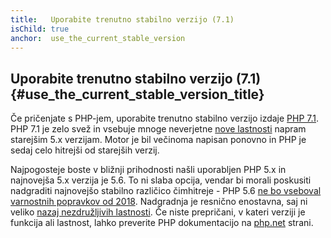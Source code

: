 ```yaml
---
title:   Uporabite trenutno stabilno verzijo (7.1)
isChild: true
anchor:  use_the_current_stable_version
---
```


## Uporabite trenutno stabilno verzijo (7.1) {#use_the_current_stable_version_title}

Če pričenjate s PHP-jem, uporabite trenutno stabilno verzijo izdaje [PHP 7.1][php-release]. PHP 7.1 je zelo svež in vsebuje
mnoge neverjetne [nove lastnosti](#povzetek_jezika) napram starejšim 5.x verzijam. Motor je bil večinoma napisan ponovno in PHP je sedaj celo hitrejši od starejših verzij.

Najpogosteje boste v bližnji prihodnosti našli uporabljen PHP 5.x in najnovejša 5.x verzija je 5.6. To ni slaba opcija, vendar bi morali poskusiti nadgraditi najnovejšo stabilno različico čimhitreje - PHP 5.6 [ne bo vseboval varnostnih popravkov od 2018](http://php.net/supported-versions.php). Nadgradnja je resnično enostavna, saj ni veliko [nazaj nezdružljivih lastnosti][php71-bc]. Če niste prepričani, v kateri verziji je funkcija ali lastnost, lahko preverite PHP dokumentacijo na [php.net][php-docs] strani.

[php-release]: http://php.net/downloads.php
[php-docs]: http://php.net/manual/
[php71-bc]: http://php.net/manual/migration71.incompatible.php
